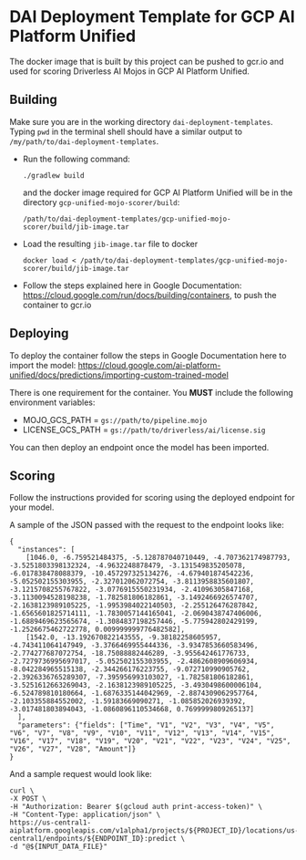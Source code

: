 # DAI Deployment Template for GCP AI Platform Unified

The docker image that is built by this project can be pushed to gcr.io and used for scoring
Driverless AI Mojos in GCP AI Platform Unified. 

## Building

Make sure you are in the working directory `dai-deployment-templates`. Typing `pwd` in the terminal
shell should have a similar output to `/my/path/to/dai-deployment-templates`.

* Run the following command: 
  ```shell script
  ./gradlew build
  ```
  and the docker image required for GCP AI Platform Unified will be in the directory `gcp-unified-mojo-scorer/build`:
  ```shell script
  /path/to/dai-deployment-templates/gcp-unified-mojo-scorer/build/jib-image.tar
  ```

* Load the resulting `jib-image.tar` file to docker
  ```shell script
  docker load < /path/to/dai-deployment-templates/gcp-unified-mojo-scorer/build/jib-image.tar
  ``` 

* Follow the steps explained here in Google Documentation: https://cloud.google.com/run/docs/building/containers, to 
push the container to gcr.io

## Deploying

To deploy the container follow the steps in Google Documentation here to import the model:
https://cloud.google.com/ai-platform-unified/docs/predictions/importing-custom-trained-model

There is one requirement for the container. You __MUST__ include the following environment variables:
* MOJO_GCS_PATH = `gs://path/to/pipeline.mojo`
* LICENSE_GCS_PATH = `gs://path/to/driverless/ai/license.sig`

You can then deploy an endpoint once the model has been imported.

## Scoring

Follow the instructions provided for scoring using the deployed endpoint for your model.

A sample of the JSON passed with the request to the endpoint looks like:

```
{
  "instances": [
    [1046.0, -6.759521484375, -5.128787040710449, -4.707362174987793, -3.5251803398132324, -4.9632248878479, -3.131549835205078, -6.017838478088379, -10.457297325134276, -4.679401874542236, -5.052502155303955, -2.327012062072754, -3.8113958835601807, -3.1215708255767822, -3.0776915550231934, -2.41096305847168, -3.1130094528198238, -1.782581806182861, -3.1492466926574707, -2.1638123989105225, -1.9953984022140503, -2.255126476287842, -1.6565601825714111, -1.7830057144165041, -2.0690438747406006, -1.6889469623565674, -1.3084837198257446, -5.775942802429199, -1.2526675462722778, 0.009999999776482582],
    [1542.0, -13.192670822143555, -9.38182258605957, -4.743411064147949, -3.3766469955444336, -3.9347853660583496, -2.774277687072754, -18.75088882446289, -3.955642461776733, -2.7279736995697017, -5.052502155303955, -2.4862608909606934, -8.042284965515138, -2.344266176223755, -9.072710990905762, -2.3926336765289307, -7.395956993103027, -1.782581806182861, -3.5251612663269043, -2.1638123989105225, -3.4930498600006104, -6.524789810180664, -1.6876335144042969, -2.8874309062957764, -2.103355884552002, -1.59183669090271, -1.085852026939392, -3.017481803894043, -1.0860896110534668, 0.7699999809265137]
  ],
  "parameters": {"fields": ["Time", "V1", "V2", "V3", "V4", "V5", "V6", "V7", "V8", "V9", "V10", "V11", "V12", "V13", "V14", "V15", "V16", "V17", "V18", "V19", "V20", "V21", "V22", "V23", "V24", "V25", "V26", "V27", "V28", "Amount"]}
}
```

And a sample request would look like:

```shell script
curl \
-X POST \
-H "Authorization: Bearer $(gcloud auth print-access-token)" \
-H "Content-Type: application/json" \
https://us-central1-aiplatform.googleapis.com/v1alpha1/projects/${PROJECT_ID}/locations/us-central1/endpoints/${ENDPOINT_ID}:predict \
-d "@${INPUT_DATA_FILE}"
```
